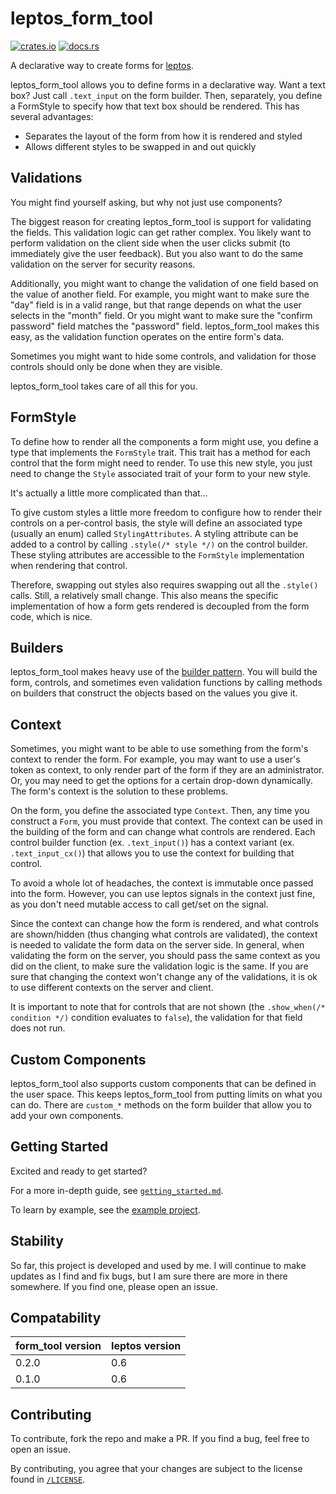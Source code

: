 # leptos_form_tool

[![crates.io](https://img.shields.io/crates/v/leptos_form_tool)](https://crates.io/crates/leptos_form_tool)
[![docs.rs](https://docs.rs/leptos_form_tool/badge.svg)](https://docs.rs/leptos_form_tool)

A declarative way to create forms for [leptos](https://leptos.dev/).

leptos_form_tool allows you to define forms in a declarative way.
Want a text box? Just call `.text_input` on the form builder. Then, separately,
you define a FormStyle to specify how that text box should be rendered.
This has several advantages:
 - Separates the layout of the form from how it is rendered and styled
 - Allows different styles to be swapped in and out quickly

## Validations

You might find yourself asking, but why not just use components?

The biggest reason for creating leptos_form_tool is support for
validating the fields. This validation logic can get rather complex. You
likely want to perform validation on the client side when the user clicks
submit (to immediately give the user feedback). But you also want to do
the same validation on the server for security reasons.

Additionally, you might want to change the validation of one field based
on the value of another field. For example, you might want to make sure the "day"
field is in a valid range, but that range depends on what the user selects in
the "month" field. Or you might want to make sure the "confirm password" field
matches the "password" field. leptos_form_tool makes this easy, as the
validation function operates on the entire form's data.

Sometimes you might want to hide some controls, and validation for those
controls should only be done when they are visible.

leptos_form_tool takes care of all this for you.

## FormStyle

To define how to render all the components a form might use, you define
a type that implements the `FormStyle` trait. This trait has a method for each
control that the form might need to render. To use this new style, you
just need to change the `Style` associated trait of your form to your new style.

It's actually a little more complicated than that...

To give custom styles a little more freedom to configure how to render their
controls on a per-control basis, the style will define an associated type 
(usually an enum) called `StylingAttributes`. A styling attribute can be added
to a control by calling `.style(/* style */)` on the control builder. These 
styling attributes are accessible to the `FormStyle` implementation when 
rendering that control.

Therefore, swapping out styles also requires swapping out all the `.style()` calls.
Still, a relatively small change. This also means the specific implementation of
how a form gets rendered is decoupled from the form code, which is nice.

## Builders

leptos_form_tool makes heavy use of the
[builder pattern](https://en.wikipedia.org/wiki/Builder_pattern).
You will build the form, controls, and sometimes even validation functions by calling
methods on builders that construct the objects based on the values you give it.

## Context

Sometimes, you might want to be able to use something from the form's context
to render the form. For example, you may want to use a user's token as context,
to only render part of the form if they are an administrator. Or, you may
need to get the options for a certain drop-down dynamically. The form's context
is the solution to these problems.

On the form, you define the associated type `Context`. Then, any time you construct
a `Form`, you must provide that context. The context can be used in
the building of the form and can change what controls are rendered. Each control
builder function (ex. `.text_input()`) has a context variant 
(ex. `.text_input_cx()`) that allows you to use the context
for building that control.

To avoid a whole lot of headaches, the context is immutable once passed into
the form. However, you can use leptos signals in the context just fine, as you don't
need mutable access to call get/set on the signal.

Since the context can change how the form is rendered, and what controls are
shown/hidden (thus changing what controls are validated), the context is
needed to validate the form data on the server side. In general, when 
validating the form on the server, you should pass the same context as 
you did on the client, to make sure the validation logic is the same. 
If you are sure that changing the context won't change any of the validations, 
it is ok to use different contexts on the server and client. 

It is important to note that for controls that are not shown 
(the `.show_when(/* condition */)` condition evaluates to `false`), 
the validation for that field does not run.

## Custom Components

leptos_form_tool also supports custom components that can be defined in the
user space. This keeps leptos_form_tool from putting limits on what you can do.
There are `custom_*` methods on the form builder that allow you to add your
own components.

## Getting Started

Excited and ready to get started?

For a more in-depth guide, see [`getting_started.md`](/getting_started.md).

To learn by example, see the
[example project](https://github.com/MitchellMarinoDev/leptos_form_tool_example).

## Stability

So far, this project is developed and used by me. I will continue to make updates
as I find and fix bugs, but I am sure there are more in there somewhere. If you
find one, please open an issue.

## Compatability

| form_tool version | leptos version |
|-------------------|----------------|
| 0.2.0             | 0.6            |
| 0.1.0             | 0.6            |

## Contributing

To contribute, fork the repo and make a PR.
If you find a bug, feel free to open an issue.

By contributing, you agree that your changes are
subject to the license found in [`/LICENSE`](/LICENSE).
